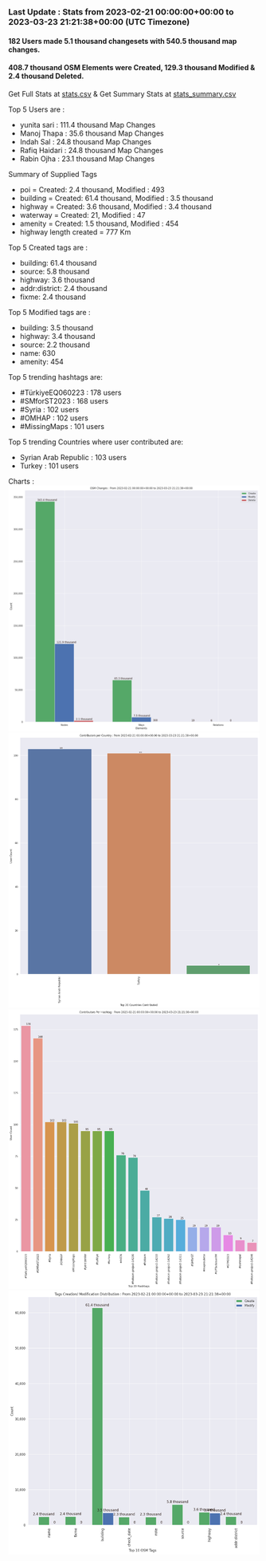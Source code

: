 ### Last Update : Stats from 2023-02-21 00:00:00+00:00 to 2023-03-23 21:21:38+00:00 (UTC Timezone)

#### 182 Users made 5.1 thousand changesets with 540.5 thousand map changes.
#### 408.7 thousand OSM Elements were Created, 129.3 thousand Modified & 2.4 thousand Deleted.
Get Full Stats at [stats.csv](/stats/smforst/Daily/stats.csv)
 & Get Summary Stats at [stats_summary.csv](/stats/smforst/Daily/stats_summary.csv)

Top 5 Users are : 
- yunita sari : 111.4 thousand Map Changes
- Manoj Thapa : 35.6 thousand Map Changes
- Indah Sal : 24.8 thousand Map Changes
- Rafiq Haidari : 24.8 thousand Map Changes
- Rabin Ojha : 23.1 thousand Map Changes

Summary of Supplied Tags
- poi = Created: 2.4 thousand, Modified : 493
- building = Created: 61.4 thousand, Modified : 3.5 thousand
- highway = Created: 3.6 thousand, Modified : 3.4 thousand
- waterway = Created: 21, Modified : 47
- amenity = Created: 1.5 thousand, Modified : 454
- highway length created = 777 Km


Top 5 Created tags are :
- building: 61.4 thousand
- source: 5.8 thousand
- highway: 3.6 thousand
- addr:district: 2.4 thousand
- fixme: 2.4 thousand


Top 5 Modified tags are :
- building: 3.5 thousand
- highway: 3.4 thousand
- source: 2.2 thousand
- name: 630
- amenity: 454


Top 5 trending hashtags are:
- #TürkiyeEQ060223 : 178 users
- #SMforST2023 : 168 users
- #Syria : 102 users
- #OMHAP : 102 users
- #MissingMaps : 101 users


Top 5 trending Countries where user contributed are:
- Syrian Arab Republic : 103 users
- Turkey : 101 users


 Charts : 
![Alt text](./stats_osm_changes.png) 
![Alt text](./stats_users_per_country.png) 
![Alt text](./stats_users_per_hashtag.png) 
![Alt text](./stats_tags.png) 
